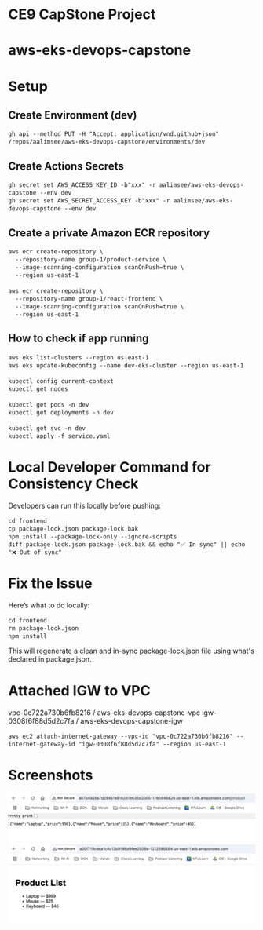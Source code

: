 # CE9 CapStone Project

# aws-eks-devops-capstone

# Setup

## Create Environment (dev)
```
gh api --method PUT -H "Accept: application/vnd.github+json" /repos/aalimsee/aws-eks-devops-capstone/environments/dev
```

## Create Actions Secrets
```
gh secret set AWS_ACCESS_KEY_ID -b"xxx" -r aalimsee/aws-eks-devops-capstone --env dev
gh secret set AWS_SECRET_ACCESS_KEY -b"xxx" -r aalimsee/aws-eks-devops-capstone --env dev
```

## Create a private Amazon ECR repository
```
aws ecr create-repository \
  --repository-name group-1/product-service \
  --image-scanning-configuration scanOnPush=true \
  --region us-east-1

aws ecr create-repository \
  --repository-name group-1/react-frontend \
  --image-scanning-configuration scanOnPush=true \
  --region us-east-1  
```

## How to check if app running

```
aws eks list-clusters --region us-east-1
aws eks update-kubeconfig --name dev-eks-cluster --region us-east-1

kubectl config current-context
kubectl get nodes

kubectl get pods -n dev
kubectl get deployments -n dev

kubectl get svc -n dev
kubectl apply -f service.yaml

```

# Local Developer Command for Consistency Check
Developers can run this locally before pushing:
```
cd frontend
cp package-lock.json package-lock.bak
npm install --package-lock-only --ignore-scripts
diff package-lock.json package-lock.bak && echo "✅ In sync" || echo "❌ Out of sync"
```

# Fix the Issue
Here’s what to do locally:
```
cd frontend
rm package-lock.json
npm install
```

This will regenerate a clean and in-sync package-lock.json file using what's declared in package.json.

# Attached IGW to VPC
vpc-0c722a730b6fb8216 / aws-eks-devops-capstone-vpc
igw-0308f6f88d5d2c7fa / aws-eks-devops-capstone-igw

```
aws ec2 attach-internet-gateway --vpc-id "vpc-0c722a730b6fb8216" --internet-gateway-id "igw-0308f6f88d5d2c7fa" --region us-east-1
```

# Screenshots
![Backend page](images/product-service.png)
![Frontend page](images/react-frontend.png)